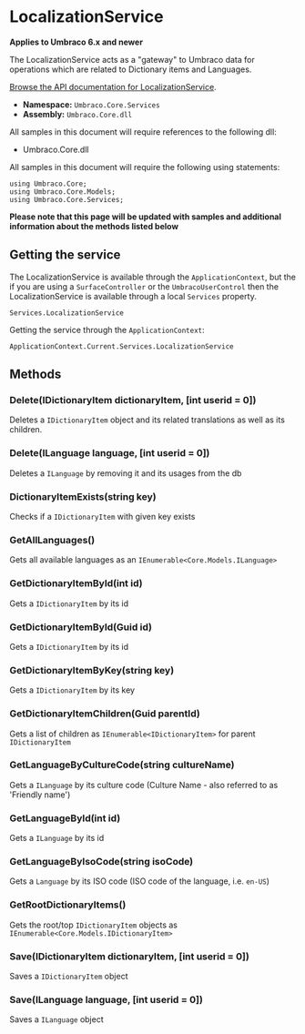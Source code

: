 # LocalizationService

**Applies to Umbraco 6.x and newer**

The LocalizationService acts as a "gateway" to Umbraco data for operations which are related to Dictionary items and Languages.

[Browse the API documentation for LocalizationService](https://our.umbraco.org/apidocs/csharp/api/Umbraco.Core.Services.LocalizationService.html).

 * **Namespace:** `Umbraco.Core.Services` 
 * **Assembly:** `Umbraco.Core.dll`

All samples in this document will require references to the following dll:

* Umbraco.Core.dll

All samples in this document will require the following using statements:
	
	using Umbraco.Core;
	using Umbraco.Core.Models;
	using Umbraco.Core.Services;

**Please note that this page will be updated with samples and additional information about the methods listed below**

## Getting the service
The LocalizationService is available through the `ApplicationContext`, but the if you are using a `SurfaceController` or the `UmbracoUserControl` then the LocalizationService is available through a local `Services` property.

	Services.LocalizationService

Getting the service through the `ApplicationContext`:

	ApplicationContext.Current.Services.LocalizationService

## Methods

### Delete(IDictionaryItem dictionaryItem, [int userid = 0])
Deletes a `IDictionaryItem` object and its related translations as well as its children.

### Delete(ILanguage language, [int userid = 0])
Deletes a `ILanguage` by removing it and its usages from the db 

### DictionaryItemExists(string key)
Checks if a `IDictionaryItem` with given key exists

### GetAllLanguages()
Gets all available languages as an `IEnumerable<Core.Models.ILanguage>`

### GetDictionaryItemById(int id)
Gets a `IDictionaryItem` by its id

### GetDictionaryItemById(Guid id)
Gets a `IDictionaryItem` by its id

### GetDictionaryItemByKey(string key)
Gets a `IDictionaryItem` by its key

### GetDictionaryItemChildren(Guid parentId)
Gets a list of children as `IEnumerable<IDictionaryItem>` for parent `IDictionaryItem`

### GetLanguageByCultureCode(string cultureName)
Gets a `ILanguage` by its culture code  (Culture Name - also referred to as 'Friendly name')

### GetLanguageById(int id)
Gets a `ILanguage` by its id 

### GetLanguageByIsoCode(string isoCode)
Gets a `Language` by its ISO code (ISO code of the language, i.e. `en-US`)

### GetRootDictionaryItems()
Gets the root/top `IDictionaryItem` objects as `IEnumerable<Core.Models.IDictionaryItem>`

### Save(IDictionaryItem dictionaryItem, [int userid = 0])
Saves a `IDictionaryItem` object

### Save(ILanguage language, [int userid = 0])
Saves a `ILanguage` object
